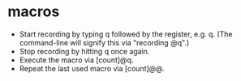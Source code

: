 # macros

- Start recording by typing q followed by the register, e.g. q. (The command-line will signify this via "recording @q".)
- Stop recording by hitting q once again.
- Execute the macro via [count]@q.
- Repeat the last used macro via [count]@@.
